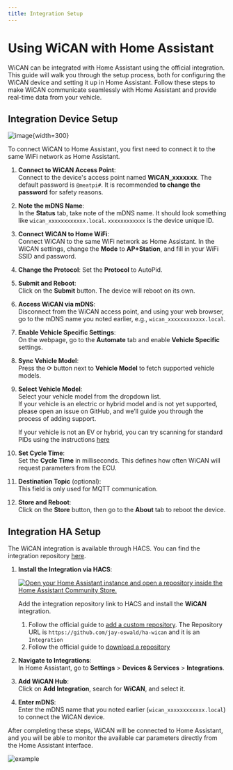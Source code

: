 ```yaml
---
title: Integration Setup
---
```


# Using WiCAN with Home Assistant

WiCAN can be integrated with Home Assistant using the official integration. This guide will walk you through the setup process, both for configuring the WiCAN device and setting it up in Home Assistant. Follow these steps to make WiCAN communicate seamlessly with Home Assistant and provide real-time data from your vehicle.

## Integration Device Setup

![image](/ha/automate.png){width=300}

To connect WiCAN to Home Assistant, you first need to connect it to the same WiFi network as Home Assistant.

1. **Connect to WiCAN Access Point**:  
   Connect to the device's access point named **WiCAN\_xxxxxxx**. The default password is `@meatpi#`. It is recommended **to change the password** for safety reasons.

1. **Note the mDNS Name**:  
   In the **Status** tab, take note of the mDNS name. It should look something like `wican_xxxxxxxxxxxx.local`. `xxxxxxxxxxxx` is the device unique ID.

1. **Connect WiCAN to Home WiFi**:  
   Connect WiCAN to the same WiFi network as Home Assistant. In the WiCAN settings, change the **Mode** to **AP+Station**, and fill in your WiFi SSID and password.

1. **Change the Protocol**:
   Set the **Protocol** to AutoPid.

1. **Submit and Reboot**:  
   Click on the **Submit** button. The device will reboot on its own.

1. **Access WiCAN via mDNS**:  
   Disconnect from the WiCAN access point, and using your web browser, go to the mDNS name you noted earlier, e.g., `wican_xxxxxxxxxxxx.local`.

1. **Enable Vehicle Specific Settings**:  
   On the webpage, go to the **Automate** tab and enable **Vehicle Specific** settings.

1. **Sync Vehicle Model**:  
   Press the ⟳ button next to **Vehicle Model** to fetch supported vehicle models. 

1. **Select Vehicle Model**:  
   Select your vehicle model from the dropdown list.  
   If your vehicle is an electric or hybrid model and is not yet supported, please open an issue on GitHub, and we’ll guide you through the process of adding support.

   If your vehicle is not an EV or hybrid, you can try scanning for standard PIDs using the instructions [here](https://meatpihq.github.io/wican-fw/config/automate/usage#standard-pids)

1. **Set Cycle Time**:  
   Set the **Cycle Time** in milliseconds. This defines how often WiCAN will request parameters from the ECU.

1. **Destination Topic** (optional):  
   This field is only used for MQTT communication.

1. **Store and Reboot**:  
    Click on the **Store** button, then go to the **About** tab to reboot the device.


## Integration HA Setup

The WiCAN integration is available through HACS. You can find the integration repository [here](https://github.com/jay-oswald/ha-wican).

1. **Install the Integration via HACS**:  

   [![Open your Home Assistant instance and open a repository inside the Home Assistant Community Store.](https://my.home-assistant.io/badges/hacs_repository.svg)](https://my.home-assistant.io/redirect/hacs_repository/?owner=jay-oswald&repository=ha-wican&category=integration)

   Add the integration repository link to HACS and install the **WiCAN** integration.
   1. Follow the official guide to [add a custom repository](https://www.hacs.xyz/docs/faq/custom_repositories/). The Repository URL is `https://github.com/jay-oswald/ha-wican` and it is an `Integration`
   1. Follow the official guide to [download a repository](https://www.hacs.xyz/docs/use/repositories/dashboard/#downloading-a-repository)

1. **Navigate to Integrations**:  
   In Home Assistant, go to **Settings** > **Devices & Services** > **Integrations**.

1. **Add WiCAN Hub**:  
   Click on **Add Integration**, search for **WiCAN**, and select it.

1. **Enter mDNS**:  
   Enter the mDNS name that you noted earlier (`wican_xxxxxxxxxxxx.local`) to connect the WiCAN device.

After completing these steps, WiCAN will be connected to Home Assistant, and you will be able to monitor the available car parameters directly from the Home Assistant interface.


![example](/ha/example.png)



